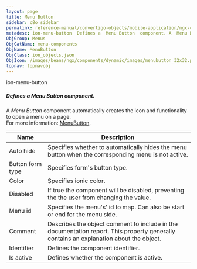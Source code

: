 ```yaml
---
layout: page
title: Menu Button
sidebar: c8o_sidebar
permalink: reference-manual/convertigo-objects/mobile-application/ngx-components/menu-components/menu-button/
metadesc: ion-menu-button  Defines a  Menu Button  component. A  Menu Button  component automatically creates the icon and functionality to open a menu on a pag
ObjGroup: Menus
ObjCatName: menu-components
ObjName: MenuButton
ObjClass: ion_objects.json
ObjIcon: /images/beans/ngx/components/dynamic/images/menubutton_32x32.png
topnav: topnavobj
---
```

ion-menu-button<br/>

##### Defines a <i>Menu Button</i> component.<br/>
A <i>Menu Button</i> component automatically creates the icon and functionality to open a menu on a page.<br/>
 For more information: <a href='https://ionic-docs-o31kiyk8l-ionic1.vercel.app/docs/api/menu-button'>MenuButton</a>.

Name | Description 
--- | ---
Auto hide | Specifies whether to automatically hides the menu button when the corresponding menu is not active.
Button form type | Specifies form's button type.
Color | Specifies ionic color.
Disabled | If true the component will be disabled, preventing the the user from changing the value.
Menu id | Specifies the menu's' id to map. Can also be start or end for the menu side.
Comment | Describes the object comment to include in the documentation report.  This property generally contains an explanation about the object. 
Identifier | Defines the component identifier.  
Is active | Defines whether the component is active. 


